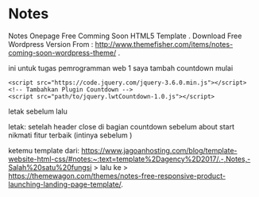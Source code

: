 Notes 
=========

Notes Onepage Free Comming Soon HTML5 Template .
Download Free Wordpress Version From : http://www.themefisher.com/items/notes-coming-soon-wordpress-theme/ . 


ini untuk tugas pemrogramman web 1
saya tambah countdown mulai
<!-- Tambahkan jQuery -->
    <script src="https://code.jquery.com/jquery-3.6.0.min.js"></script>
    <!-- Tambahkan Plugin Countdown -->
    <script src="path/to/jquery.lwtCountdown-1.0.js"></script>
   letak sebelum </head>
lalu
      <!-- Countdown Initialization -->
      
<script>
    $(document).ready(function () {
        $('#countdown_dashboard').countDown({
            targetDate: {
                day: 31,
                month: 12,
                year: 2024,
                hour: 23,
                min: 59,
                sec: 59,
                utc: true
            },
            onComplete: function () {
                alert('Countdown selesai!');
            }
        });
    });
</script>
letak:
setelah header close di bagian countdown
sebelum about start nikmati fitur terbaik
(intinya sebelum </body>)


ketemu template dari:
https://www.jagoanhosting.com/blog/template-website-html-css/#notes:~:text=template%2Dagency%2D2017/.-,Notes,-Salah%20satu%20fungsi > lalu ke > https://themewagon.com/themes/notes-free-responsive-product-launching-landing-page-template/.
